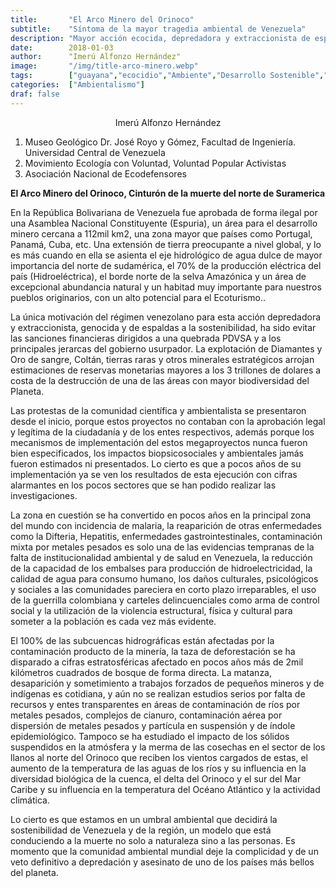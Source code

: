 ```yaml
---
title:       "El Arco Minero del Orinoco"
subtitle:    "Síntoma de la mayor tragedia ambiental de Venezuela"
description: "Mayor acción ecocida, depredadora y extraccionista de espaldas a la sostenibilidad de Venezuela"
date:        2018-01-03
author:      "Imerú Alfonzo Hernández"
image:       "/img/title-arco-minero.webp"
tags:        ["guayana","ecocidio","Ambiente","Desarrollo Sostenible","Venezuela"]
categories:  ["Ambientalismo"]
draf: false
---
```

<center> Imerú Alfonzo Hernández </center>

1. Museo Geológico Dr. José Royo y Gómez, Facultad de Ingeniería. Universidad Central de Venezuela
2. Movimiento Ecología con Voluntad, Voluntad Popular Activistas
3. Asociación Nacional de Ecodefensores

**El Arco Minero del Orinoco, Cinturón de la muerte del norte de Suramerica**

En la República Bolivariana de Venezuela fue aprobada de forma ilegal por una Asamblea Nacional Constituyente (Espuria), un área para el desarrollo minero cercana a 112mil km2, una zona mayor que países como Portugal, Panamá, Cuba, etc. Una extensión de tierra preocupante a nivel global, y lo es más cuando en ella se asienta el eje hidrológico de agua dulce de mayor importancia del norte de sudamérica, el 70% de la producción eléctrica del país (Hidroeléctrica), el borde norte de la selva Amazónica y un área de excepcional abundancia natural y un habitad muy importante para nuestros pueblos originarios, con un alto potencial para el Ecoturismo..

La única motivación del régimen venezolano para esta acción depredadora y extraccionista, genocida y de espaldas a la sostenibilidad, ha sido evitar las sanciones financieras dirigidos a una quebrada PDVSA y a los principales jerarcas del gobierno usurpador. La explotación de Diamantes y Oro de sangre, Coltán, tierras raras y otros minerales estratégicos arrojan estimaciones de reservas monetarias mayores a los 3 trillones de dolares a costa de la destrucción de una de las áreas con mayor biodiversidad del Planeta.

Las protestas de la comunidad científica y ambientalista se presentaron desde el inicio, porque estos proyectos no contaban con la aprobación legal y legítima de la ciudadanía y de los entes respectivos, además porque los mecanismos de implementación del estos megaproyectos nunca fueron bien especificados, los impactos biopsicosociales y ambientales jamás fueron estimados ni presentados. Lo cierto es que a pocos años de su implementación ya se ven los resultados de esta ejecución con cifras alarmantes en los pocos sectores que se han podido realizar las investigaciones.

La zona en cuestión se ha convertido en pocos años en la principal zona del mundo con incidencia de malaria, la reaparición de otras enfermedades como la Difteria, Hepatitis, enfermedades gastrointestinales, contaminación mixta por metales pesados es solo una de las evidencias tempranas de la falta de institucionalidad ambiental y de salud en Venezuela, la reducción de la capacidad de los embalses para producción de hidroelectricidad, la calidad de agua para consumo humano, los daños culturales, psicológicos y sociales a las comunidades pareciera en corto plazo irreparables, el uso de la guerrilla colombiana y carteles delincuenciales como arma de control social y la utilización de la violencia estructural, física y cultural para someter a la población es cada vez más evidente.

El 100% de las subcuencas hidrográficas están afectadas por la contaminación producto de la minería, la taza de deforestación se ha disparado a cifras estratosféricas afectado en pocos años más de 2mil kilómetros cuadrados de bosque de forma directa. La matanza, desaparición y sometimiento a trabajos forzados de pequeños mineros y de indígenas es cotidiana, y aún no se realizan estudios serios por falta de recursos y entes transparentes en áreas de contaminación de ríos por metales pesados, complejos de cianuro, contaminación aérea por dispersión de metales pesados y partícula en suspensión y de índole epidemiológico. Tampoco se ha estudiado el impacto de los sólidos suspendidos en la atmósfera y la merma de las cosechas en el sector de los llanos al norte del Orinoco que reciben los vientos cargados de estas, el aumento de la temperatura de las aguas de los ríos y su influencia en la diversidad biológica de la cuenca, el delta del Orinoco y el sur del Mar Caribe y su influencia en la temperatura del Océano Atlántico y la actividad climática.

Lo cierto es que estamos en un umbral ambiental que decidirá la sostenibilidad de Venezuela y de la región, un modelo que está conduciendo a la muerte no solo a naturaleza sino a las personas. Es momento que la comunidad ambiental mundial deje la complicidad y de un veto definitivo a depredación y asesinato de uno de los países más bellos del planeta.
